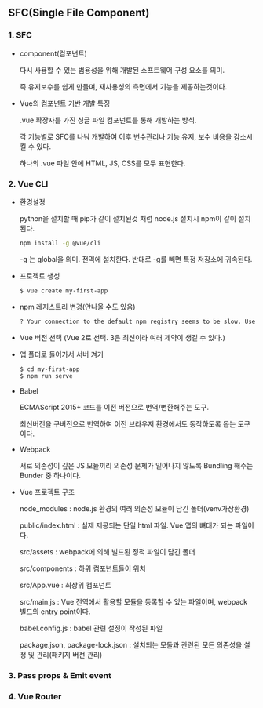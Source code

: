 ## SFC(Single File Component)

### 1. SFC

- component(컴포넌트)

  다시 사용할 수 있는 범용성을 위해 개발된 소프트웨어 구성 요소를 의미.

  즉 유지보수를 쉽게 만들며, 재사용성의 측면에서 기능을 제공하는것이다.



- Vue의 컴포넌트 기반 개발 특징 

  .vue 확장자를 가진 싱글 파일 컴포넌트를 통해 개발하는 방식.

  각 기능별로 SFC를 나눠 개발하여 이후 변수관리나 기능 유지, 보수 비용을 감소시킬 수 있다.

  하나의 .vue  파일 안에 HTML, JS, CSS를 모두 표현한다.





### 2. Vue CLI

- 환경설정

  python을 설치할 때 pip가 같이 설치된것 처럼 node.js 설치시 npm이 같이 설치된다.

  ```bash
  npm install -g @vue/cli
  ```

  -g 는 global을 의미. 전역에 설치한다. 반대로 -g를 빼면 특정 저장소에 귀속된다.



- 프로젝트 생성

  ```bash
  $ vue create my-first-app
  ```

- npm 레지스트리 변경(안나올 수도 있음)

  ```bash
  ? Your connection to the default npm registry seems to be slow. Use https://registry.npm.taobao.org for faster installation? Yes
  ```

- Vue 버전 선택 (Vue 2로 선택. 3은 최신이라 여러 제약이 생길 수 있다.)

- 앱 폴더로 들어가서 서버 켜기

  ```bash
  $ cd my-first-app
  $ npm run serve
  ```



- Babel

  ECMAScript 2015+ 코드를 이전 버전으로 번역/변환해주는 도구.

  최신버전을 구버전으로 번역하여 이전 브라우저 환경에서도 동작하도록 돕는 도구이다.

- Webpack

  서로 의존성이 깊은 JS 모듈끼리 의존성 문제가 일어나지 않도록 Bundling 해주는 Bunder 중 하나이다.



- Vue 프로젝트 구조

  node_modules : node.js 환경의 여러 의존성 모듈이 담긴 폴더(venv가상환경)

  public/index.html : 실제 제공되는 단일 html 파일. Vue 앱의 뼈대가 되는 파일이다.

  src/assets : webpack에 의해 빌드된 정적 파일이 담긴 폴더

  src/components : 하위 컴포넌트들이 위치

  src/App.vue : 최상위 컴포넌트

  src/main.js : Vue 전역에서 활용할 모듈을 등록할 수 있는 파일이며, webpack 빌드의 entry point이다.

  babel.config.js : babel 관련 설정이 작성된 파일

  package.json, package-lock.json : 설치되는 모둘과 관련된 모든 의존성을 설정 및 관리(패키지 버전 관리)



### 3. Pass props & Emit event







### 4. Vue Router

